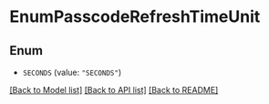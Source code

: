 # EnumPasscodeRefreshTimeUnit

## Enum


* `SECONDS` (value: `"SECONDS"`)


[[Back to Model list]](../README.md#documentation-for-models) [[Back to API list]](../README.md#documentation-for-api-endpoints) [[Back to README]](../README.md)


